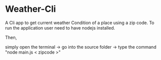 # Weather-Cli
A Cli app to get current weather Condition of a place using a zip code.
To run the application user need to have nodejs installed.

Then,

simply open the terminal -> go into the source folder -> type the command "node main.js < zipcode >"
